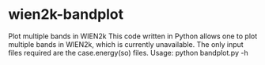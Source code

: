 # wien2k-bandplot
Plot multiple bands in WIEN2k
This code written in Python allows one to plot multiple bands in WIEN2k, which is currently unavailable.
The only input files required are the case.energy(so) files.
Usage: python bandplot.py -h
